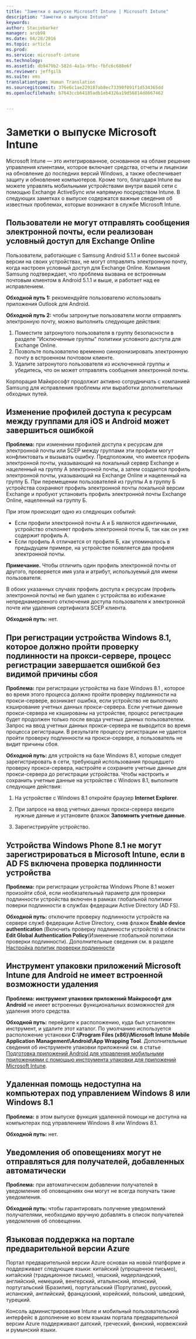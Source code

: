 ```yaml
---
title: "Заметки о выпуске Microsoft Intune | Microsoft Intune"
description: "Заметки о выпуске Intune"
keywords: 
author: Staciebarker
manager: arob98
ms.date: 04/28/2016
ms.topic: article
ms.prod: 
ms.service: microsoft-intune
ms.technology: 
ms.assetid: db9479b2-582d-4a1a-9fbc-fbfc6c680e6f
ms.reviewer: jeffgilb
ms.suite: ems
translationtype: Human Translation
ms.sourcegitcommit: 376e6c1ae229187ab8ec73390f091f1d534365dd
ms.openlocfilehash: b7643ccb64185adb1eb4326a19d56814d8667462


---
```


# Заметки о выпуске Microsoft Intune
Microsoft Intune — это интегрированное, основанное на облаке решение управления клиентами, которое включает средства, отчеты и лицензии на обновление до последних версий Windows, а также обеспечивает защиту и обновление компьютеров. Кроме того, благодаря Intune вы можете управлять мобильными устройствами внутри вашей сети с помощью Exchange ActiveSync или напрямую посредством Intune. В следующих заметках о выпуске содержатся важные сведения об известных проблемах, которые возникают в службе Microsoft Intune.


## Пользователи не могут отправлять сообщения электронной почты, если реализован условный доступ для Exchange Online

Пользователи, работающие с Samsung Android 5.1.1 и более высокой версии на своих устройствах, не могут отправлять электронную почту, когда настроен условный доступ для Exchange Online. Компания Samsung подтверждает, что проблема вызвана ее встроенным почтовым клиентом в Android 5.1.1 и выше, и работает над ее исправлением.

**Обходной путь 1:** рекомендуйте пользователю использовать приложения Outlook для Android.

**Обходной путь 2:** чтобы затронутые пользователи могли отправлять электронную почту, можно выполнить следующие действия:

1. Поместите затронутого пользователя в группу безопасности в разделе "Исключенные группы" политики условного доступа для Exchange Online.
2. Позвольте пользователю временно синхронизировать электронную почту в встроенном почтовом клиенте.
3. Удалите затронутого пользователя из исключенной группы и убедитесь, что он может отправлять сообщения электронной почты.

Корпорация Майкрософт продолжит активно сотрудничать с компанией Samsung для исправления проблемы или выработки дополнительных обходных путей.



## Изменение профилей доступа к ресурсам между группами для iOS и Android может завершиться ошибкой
**Проблема:** при изменении профилей доступа к ресурсам для электронной почты или SCEP между группами эти профили могут конфликтовать и вызывать ошибку. Предположим, что имеется профиль электронной почты, указывающий на локальный сервер Exchange и нацеленный на группу А электронной почты, а затем создается профиль электронной почты, указывающий на Exchange Online и нацеленный на группу Б. При перемещении пользователей из группы А в группу Б устройства сохраняют профиль электронной почты локальной версии Exchange и пробуют установить профиль электронной почты Exchange Online, нацеленный на группу Б.

При этом происходит одно из следующих событий: 
* Если профили электронной почты А и Б являются идентичными, устройство отклоняет профиль электронной почты Б, так как он уже содержит профиль A.
* Если профиль А отличается от профиля Б, как упоминалось в предыдущем примере, на устройстве появляется два профиля электронной почты.

**Примечание.** Чтобы отличить один профиль электронной почты от другого, проверяется имя узла и атрибут, используемый для имени пользователя.

В обоих указанных случаях профиль доступа к ресурсам (профиль электронной почты) не был удален с устройства во избежание непреднамеренного отключения доступа пользователя к электронной почте или удаления сертификата SCEP клиента.

**Обходной путь:** нет.

## При регистрации устройства Windows 8.1, которое должно пройти проверку подлинности на прокси-сервере, процесс регистрации завершается ошибкой без видимой причины сбоя
**Проблема:** при регистрации устройства на базе Windows 8.1 , которое во время этого процесса должно пройти проверку подлинности на прокси-сервере, возникает ошибка, если устройство не выполнило кэширование учетных данных прокси-сервера. Если учетные данные прокси-сервера не кэшированы на устройстве, процесс регистрации будет продолжен только после ввода учетных данных пользователем. Запрос на ввод учетных данных прокси-сервера не выводится во время процесса регистрации. В результате процессу регистрации не удается пройти проверку подлинности на прокси-сервере, а пользователь не видит причины сбоя.

**Обходной путь:** для устройств на базе Windows 8.1, которые следует зарегистрировать в сети, требующей использования прошедшего проверку прокси-сервера, настройте и сохраните учетные данные для прокси-сервера до регистрации устройства. Чтобы настроить и сохранить учетные данные на устройстве с Windows 8.1, выполните следующие действия:

1.  На устройстве с Windows 8.1 откройте браузер **Internet Explorer**.

2.  При запросе на ввод учетных данных прокси-сервера введите нужные данные и установите флажок **Запомнить учетные данные**.

3.  Зарегистрируйте устройство.

## Устройства Windows Phone 8.1 не могут зарегистрироваться в Microsoft Intune, если в AD FS включена проверка подлинности устройства
**Проблема:** при регистрации устройства Windows Phone 8.1 может произойти сбой, если необязательный параметр для проверки подлинности устройства включен в рамках глобальной политики поверки подлинности в службах федерации Active Directory (AD FS).

**Обходной путь:** отключите проверку подлинности устройств на сервере служб федерации Active Directory, сняв флажок **Enable device authentication** (Включить проверку подлинности устройств) в области **Edit Global Authentication Policy**(Изменение глобальной политики проверки подлинности). Дополнительные сведения см. в разделе [Настройка политик проверки подлинности](http://technet.microsoft.com/library/dn486781.aspx)


## Инструмент упаковки приложений Microsoft Intune для Android не имеет встроенной возможности удаления
**Проблема:** **инструмент упаковки приложений Майкрософт для Android** не имеет встроенных функциональных возможностей для удаления этого средства.

**Обходной путь:** перейдите к расположению, куда был установлен инструмент, и удалите этот каталог. По умолчанию используется расположение установки **C:\Program Files (x86)\Microsoft Intune Mobile Application Management\Android\App Wrapping Tool**. Дополнительные сведения об инструменте упаковки приложений см. в статье [Подготовка приложений Android для управления мобильными приложениями с помощью инструмента упаковки для приложений Microsoft Intune](/intune/deploy-use/prepare-android-apps-for-mobile-application-management-with-the-microsoft-intune-app-wrapping-tool).

## Удаленная помощь недоступна на компьютерах под управлением Windows 8 или Windows 8.1
**Проблема:** в этом выпуске функция удаленной помощи не доступна на компьютерах под управлением Windows 8 или Windows 8.1.

**Обходной путь:** нет.

## Уведомления об оповещениях могут не отправляться для получателей, добавленных автоматически
**Проблема:** при автоматическом добавлении получателей в уведомление об оповещениях они могут не всегда получать такие уведомления.

**Обходной путь:** чтобы гарантировать получение уведомлений получателями, необходимо вручную добавлять в список получателей уведомления об оповещении.

## Языковая поддержка на портале предварительной версии Azure
Портал предварительной версии Azure основан на новой платформе и поддерживает следующие языки: китайский (упрощенное письмо), китайский (традиционное письмо), чешский, нидерландский, английский, немецкий, венгерский, итальянский, японский, португальский (Бразилия), португальский (Португалия), русский, испанский, английский, французский, корейский, польский, шведский, турецкий.

Консоль администрирования Intune и мобильный пользовательский интерфейс в дополнение ко всем языкам портала предварительной версии Azure поддерживают датский, греческий, финский, норвежский и румынский языки.



<!--HONumber=Jul16_HO3-->


